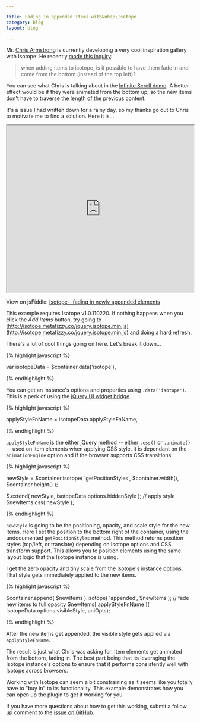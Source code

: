 ```yaml
---

title: Fading in appended items with&nbsp;Isotope
category: blog
layout: blog

---
```


Mr. [Chris Armstrong](http://chris-armstrong.com) is currently developing a very cool inspiration gallery with Isotope. He recently [made this inquiry](https://twitter.com/armstrong/status/39378106003234816):

> when adding items to isotope, is it possible to have them fade in and come from the bottom (instead of the top left)?

You can see what Chris is talking about in the [Infinite Scroll demo](http://isotope.metafizzy.co/demos/infinite-scroll.html). A better effect would be if they were animated from the bottom up, so the new items don't have to traverse the length of the previous content.

It's a issue I had written down for a rainy day, so my thanks go out to Chris to motivate me to find a solution. Here it is...

<iframe style="width: 100%; height: 450px" src="http://jsfiddle.net/desandro/MAjzR/5/embedded/result,js,css,html"> </iframe>

View on jsFiddle: [Isotope - fading in newly appended elements](http://jsfiddle.net/desandro/MAjzR/5/)

This example requires Isotope v1.0.110220. If nothing happens when you click the _Add Items_ button, try going to [http://isotope.metafizzy.co/jquery.isotope.min.js](http://isotope.metafizzy.co/jquery.isotope.min.js) and doing a hard refresh.

There's a lot of cool things going on here. Let's break it down...

{% highlight javascript %}

var isotopeData = $container.data('isotope'),

{% endhighlight %}

You can get an instance's options and properties using `.data('isotope')`. This is a perk of using the [jQuery UI widget bridge](http://www.erichynds.com/jquery/using-jquery-ui-widget-factory-bridge/).

{% highlight javascript %}

applyStyleFnName = isotopeData.applyStyleFnName,

{% endhighlight %}

`applyStyleFnName` is the either jQuery method -- either `.css()` or `.animate()` -- used on item elements when applying CSS style. It is dependant on the `animationEngine` option and if the browser supports CSS transitions.

{% highlight javascript %}

newStyle = $container.isotope( 'getPositionStyles', $container.width(), 
  $container.height() );

$.extend( newStyle, isotopeData.options.hiddenStyle );
// apply style
$newItems.css( newStyle );

{% endhighlight %}

`newStyle` is going to be the positioning, opacity, and scale style for the new items. Here I set the position to the bottom right of the container, using the undocumented `getPositionStyles` method.  This method returns position styles (top/left, or translate) depending on Isotope options and CSS transform support. This allows you to position elements using the same layout logic that the Isotope instance is using.


I get the zero opacity and tiny scale from the Isotope's instance options.  That style gets immediately applied to the new items.

{% highlight javascript %}

$container.append( $newItems ).isotope( 'appended', $newItems );
// fade new items to full opacity
$newItems[ applyStyleFnName ]( isotopeData.options.visibleStyle, aniOpts);

{% endhighlight %}

After the new items get appended, the visible style gets applied via `applyStyleFnName`.

The result is just what Chris was asking for. Item elements get animated from the bottom, fading in. The best part being that its leveraging the Isotope instance's options to ensure that it performs consistently well with Isotope across browsers.

Working with Isotope can seem a bit constraining as it seems like you totally have to "buy in" to its functionality. This example demonstrates how you can open up the plugin to get it working for you.

If you have more questions about how to get this working, submit a follow up comment to the [issue on GitHub](https://github.com/desandro/isotope/issues/issue/18).


